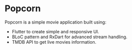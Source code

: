 # Popcorn
Popcorn is a simple movie application built using:
  - Flutter to create simple and responsive UI.
  - BLoC pattern and RxDart for advanced stream handling.
  - TMDB API to get live movies information.
